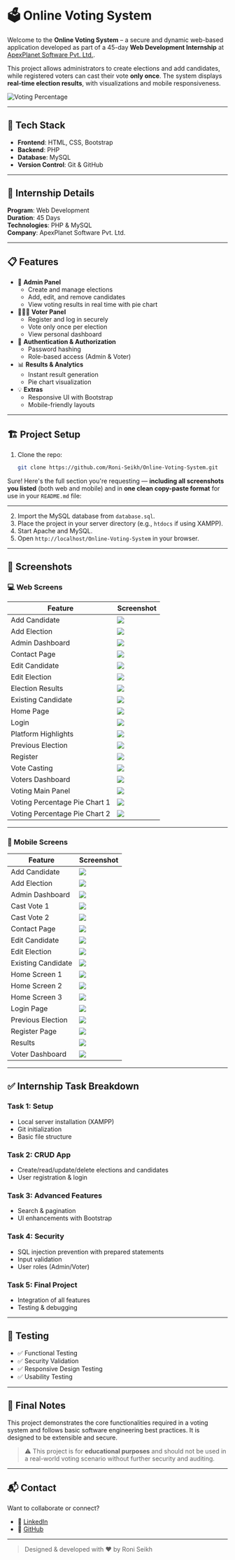 # 🗳️ Online Voting System

Welcome to the **Online Voting System** – a secure and dynamic web-based application developed as part of a 45-day **Web Development Internship** at [ApexPlanet Software Pvt. Ltd.](https://www.apexplanet.in/).

This project allows administrators to create elections and add candidates, while registered voters can cast their vote **only once**. The system displays **real-time election results**, with visualizations and mobile responsiveness.

![Voting Percentage](screenshots/Voting%20Percentage%20With%20Pie%20Chart-1%20Online%20Voting%20System.png)

---

## 🔧 Tech Stack

- **Frontend**: HTML, CSS, Bootstrap
- **Backend**: PHP
- **Database**: MySQL
- **Version Control**: Git & GitHub

---

## 📌 Internship Details

**Program**: Web Development  
**Duration**: 45 Days  
**Technologies**: PHP & MySQL  
**Company**: ApexPlanet Software Pvt. Ltd.  

---

## 📋 Features

- 👤 **Admin Panel**
  - Create and manage elections
  - Add, edit, and remove candidates
  - View voting results in real time with pie chart
- 🧑‍🤝‍🧑 **Voter Panel**
  - Register and log in securely
  - Vote only once per election
  - View personal dashboard
- 🔐 **Authentication & Authorization**
  - Password hashing
  - Role-based access (Admin & Voter)
- 📊 **Results & Analytics**
  - Instant result generation
  - Pie chart visualization
- 💡 **Extras**
  - Responsive UI with Bootstrap
  - Mobile-friendly layouts

---

## 🏗️ Project Setup

1. Clone the repo:
   ```bash
   git clone https://github.com/Roni-Seikh/Online-Voting-System.git
Sure! Here's the full section you're requesting — **including all screenshots you listed** (both web and mobile) and in **one clean copy-paste format** for use in your `README.md` file:

---
2. Import the MySQL database from `database.sql`.
3. Place the project in your server directory (e.g., `htdocs` if using XAMPP).
4. Start Apache and MySQL.
5. Open `http://localhost/Online-Voting-System` in your browser.

---

## 📸 Screenshots

### 💻 Web Screens

| Feature                       | Screenshot                                                                                 |
| ----------------------------- | ------------------------------------------------------------------------------------------ |
| Add Candidate                 | ![](screenshots/Add%20Candidate%20Online%20Voting%20System.png)                            |
| Add Election                  | ![](screenshots/Add%20Election%20Online%20Voting%20System.png)                             |
| Admin Dashboard               | ![](screenshots/Admin%20Dashboard%20Online%20Voting%20System.png)                          |
| Contact Page                  | ![](screenshots/Contact%20Online%20Voting%20System.png)                                    |
| Edit Candidate                | ![](screenshots/Edit%20Candidate%20Online%20Voting%20System.png)                           |
| Edit Election                 | ![](screenshots/Edit%20Election%20Online%20Voting%20System.png)                            |
| Election Results              | ![](screenshots/Election%20Results%20Online%20Voting%20System.png)                         |
| Existing Candidate            | ![](screenshots/Existing%20Candidate%20Online%20Voting%20System.png)                       |
| Home Page                     | ![](screenshots/Home%20Page%20Online%20Voting%20System.png)                                |
| Login                         | ![](screenshots/Login%20Online%20Voting%20System.png)                                      |
| Platform Highlights           | ![](screenshots/Plartform%20Highlights%20Online%20Voting%20System.png)                     |
| Previous Election             | ![](screenshots/Previous%20Election%20Online%20Voting%20System.png)                        |
| Register                      | ![](screenshots/Register%20Online%20Voting%20System.png)                                   |
| Vote Casting                  | ![](screenshots/Vote%20Casting%20Online%20Voting%20System.png)                             |
| Voters Dashboard              | ![](screenshots/Voters%20Dashboard%20Online%20Voting%20System.png)                         |
| Voting Main Panel             | ![](screenshots/Voting%20Main%20Panel%20Online%20Voting%20System.png)                      |
| Voting Percentage Pie Chart 1 | ![](screenshots/Voting%20Percentage%20With%20Pie%20Chart-1%20Online%20Voting%20System.png) |
| Voting Percentage Pie Chart 2 | ![](screenshots/Voting%20Percentage%20With%20Pie%20Chart-2%20Online%20Voting%20System.png) |

---

### 📱 Mobile Screens

| Feature            | Screenshot                                                                    |
| ------------------ | ----------------------------------------------------------------------------- |
| Add Candidate      | ![](screenshots/Add%20Candidate%20Mobile%20Online%20Voting%20System.png)      |
| Add Election       | ![](screenshots/Add%20Election%20Mobile%20Online%20Voting%20System.png)       |
| Admin Dashboard    | ![](screenshots/Admin%20Dashboard%20Mobile%20Online%20Voting%20System.png)    |
| Cast Vote 1        | ![](screenshots/Cast%20Vote-1%20Mobile%20Online%20Voting%20System.png)        |
| Cast Vote 2        | ![](screenshots/Cast%20Vote-2%20Mobile%20Online%20Voting%20System.png)        |
| Contact Page       | ![](screenshots/Contact%20Mobile%20Online%20Voting%20System.png)              |
| Edit Candidate     | ![](screenshots/Edit%20Candidate%20Mobile%20Online%20Voting%20System.png)     |
| Edit Election      | ![](screenshots/Edit%20Election%20Mobile%20Online%20Voting%20System.png)      |
| Existing Candidate | ![](screenshots/Existing%20Candidate%20Mobile%20Online%20Voting%20System.png) |
| Home Screen 1      | ![](screenshots/Home-1%20Mobile%20Online%20Voting%20System.png)               |
| Home Screen 2      | ![](screenshots/Home-2%20Mobile%20Online%20Voting%20System.png)               |
| Home Screen 3      | ![](screenshots/Home-3%20Mobile%20Online%20Voting%20System.png)               |
| Login Page         | ![](screenshots/Login%20Mobile%20Online%20Voting%20System.png)                |
| Previous Election  | ![](screenshots/Previous%20Election%20Mobile%20Online%20Voting%20System.png)  |
| Register Page      | ![](screenshots/Register%20Mobile%20Online%20Voting%20System.png)             |
| Results            | ![](screenshots/Results%20Mobile%20Online%20Voting%20System.png)              |
| Voter Dashboard    | ![](screenshots/Voters%20Dashboard%20Mobile%20Online%20Voting%20System.png)   |

---

## ✅ Internship Task Breakdown

### **Task 1: Setup**

* Local server installation (XAMPP)
* Git initialization
* Basic file structure

### **Task 2: CRUD App**

* Create/read/update/delete elections and candidates
* User registration & login

### **Task 3: Advanced Features**

* Search & pagination
* UI enhancements with Bootstrap

### **Task 4: Security**

* SQL injection prevention with prepared statements
* Input validation
* User roles (Admin/Voter)

### **Task 5: Final Project**

* Integration of all features
* Testing & debugging

---

## 🧪 Testing

* ✅ Functional Testing
* ✅ Security Validation
* ✅ Responsive Design Testing
* ✅ Usability Testing

---

## 🏁 Final Notes

This project demonstrates the core functionalities required in a voting system and follows basic software engineering best practices. It is designed to be extensible and secure.

> ⚠️ This project is for **educational purposes** and should not be used in a real-world voting scenario without further security and auditing.

---

## 📬 Contact

Want to collaborate or connect?

- 🔗 [LinkedIn](https://www.linkedin.com/in/roniseikh)
- 🐙 [GitHub](https://github.com/Roni-Seikh)

---

> Designed & developed with ❤️ by Roni Seikh
